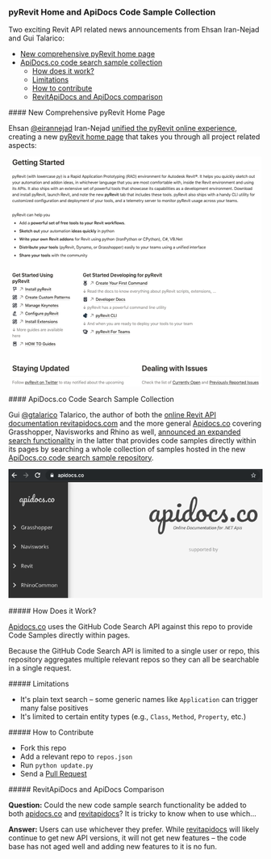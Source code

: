 <head>
<meta http-equiv="Content-Type" content="text/html; charset=utf-8">
<link rel="stylesheet" type="text/css" href="bc.css">
<script src="https://cdn.rawgit.com/google/code-prettify/master/loader/run_prettify.js" type="text/javascript"></script>
<script async src="https://platform.twitter.com/widgets.js" charset="utf-8"></script>
</head>

<!---

- Ehsan Iran-Nejad

- Gui Talarico

twitter:

pyRevit home page consolidation and ApiDocs code sample collection for the #RevitAPI @AutodeskForge @AutodeskRevit #bim #DynamoBim #ForgeDevCon http://bit.ly/apidocscode

Two exciting Revit API related news announcements from Ehsan Iran-Nejad and Gui Talarico
&ndash; New comprehensive pyRevit home page
&ndash; ApiDocs.co code search sample collection...

linkedin:


#bim #DynamoBim #ForgeDevCon #Revit #API #IFC #SDK #AI #VisualStudio #Autodesk #AEC #adsk

the [Revit API discussion forum](http://forums.autodesk.com/t5/revit-api-forum/bd-p/160) thread

<p style="font-size: 80%; font-style:italic"></p>

-->

### pyRevit Home and ApiDocs Code Sample Collection

Two exciting Revit API related news announcements from Ehsan Iran-Nejad and Gui Talarico:

- [New comprehensive pyRevit home page](#2)
- [ApiDocs.co code search sample collection](#3)
    - [How does it work?](#3.1)
    - [Limitations](#3.2)
    - [How to contribute](#3.3)
    - [RevitApiDocs and ApiDocs comparison](#3.4)


####<a name="2"></a> New Comprehensive pyRevit Home Page

Ehsan [@eirannejad](https://twitter.com/eirannejad) Iran-Nejad
[unified the pyRevit online experience](https://twitter.com/eirannejad/status/1170576981538172928?ref_src=twsrc%5Etfw),
creating a new [pyRevit home page](http://wiki.pyrevitlabs.io) that
takes you through all project related aspects:

<!--
<center>
<blockquote class="twitter-tweet">
<p lang="en" dir="ltr">Finally unified the <a href="https://twitter.com/pyrevit?ref_src=twsrc%5Etfw">@pyrevit</a> online experience.
The new pyRevit home takes you through everything related to the pyRevit project
<a href="https://t.co/lsnJrwFUbv">https://t.co/lsnJrwFUbv</a></p>&mdash; Ehsan Iran-Nejad (@eirannejad)
<a href="https://twitter.com/eirannejad/status/1170576981538172928?ref_src=twsrc%5Etfw">September 8, 2019</a>
</blockquote>
<script async src="https://platform.twitter.com/widgets.js" charset="utf-8"></script>
</center>
-->

<center>
<img src="img/pyrevit_home_page_2.png" alt="pyRevit home page" width="499">
</center>



####<a name="3"></a> ApiDocs.co Code Search Sample Collection

Gui [@gtalarico](https://twitter.com/gtalarico) Talarico, the author of both 
the [online Revit API documentation revitapidocs.com](https://www.revitapidocs.com) and the more
general [Apidocs.co](https://apidocs.co) covering Grasshopper, Navisworks and Rhino as well,
[announced an expanded search functionality](https://twitter.com/gtalarico/status/1170473246275145729?ref_src=twsrc%5Etfw) in
the latter that provides code samples directly within its pages by searching a whole collection of samples hosted in the
new [ApiDocs.co code search sample repository](https://github.com/gtalarico/apidocs.samples).

<center>
<img src="img/apidocs.co.png" alt="ApiDocs.co" width="700">
</center>

<!--
<center>
<blockquote class="twitter-tweet">
<p lang="en" dir="ltr">Code samples are fetched this repo<a href="https://t.co/MxgdIuPlX3">https://t.co/MxgdIuPlX3</a><br>includes code from
<a href="https://twitter.com/jeremytammik?ref_src=twsrc%5Etfw">@jeremytammik</a>
<a href="https://twitter.com/a_dieckmann?ref_src=twsrc%5Etfw">@a_dieckmann</a>
<a href="https://twitter.com/arch_laboratory?ref_src=twsrc%5Etfw">@arch_laboratory</a>
<a href="https://twitter.com/5devene?ref_src=twsrc%5Etfw">@5devene</a>
<a href="https://twitter.com/teocomi?ref_src=twsrc%5Etfw">@teocomi</a> and others</p>
&mdash; Gui Talarico (@gtalarico)
<a href="https://twitter.com/gtalarico/status/1170473246275145729?ref_src=twsrc%5Etfw">September 7, 2019</a>
</blockquote>
<script async src="https://platform.twitter.com/widgets.js" charset="utf-8"></script>
</center>
-->

#####<a name="3.1"></a> How Does it Work?

[Apidocs.co](https://apidocs.co) uses the GitHub Code Search API against this repo to provide Code Samples directly within pages.

Because the GitHub Code Search API is limited to a single user or repo, this repository aggregates multiple relevant repos so they can all be searchable in a single request.

#####<a name="3.2"></a> Limitations

- It's plain text search &ndash; some generic names like `Application` can trigger many false positives
- It's limited to certain entity types (e.g., `Class`, `Method`, `Property`, etc.)

#####<a name="3.3"></a> How to Contribute

- Fork this repo
- Add a relevant repo to `repos.json`
- Run `python update.py`
- Send a [Pull Request](https://github.com/gtalarico/apidocs.samples/pulls)

#####<a name="3.4"></a> RevitApiDocs and ApiDocs Comparison

**Question:** Could the new code sample search functionality be added to
both [apidocs.co](http://apidocs.co)
and [revitapidocs](https://www.revitapidocs.com)?
It is tricky to know when to use which...

**Answer:** Users can use whichever they prefer.
While [revitapidocs](https://www.revitapidocs.com) will likely continue to get new API versions, it will not get new features &ndash; the code base has not aged well and adding new features to it is no fun.
